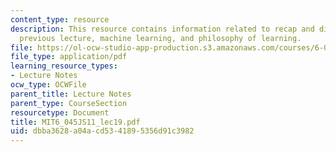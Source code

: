 ```yaml
---
content_type: resource
description: This resource contains information related to recap and discussion of
  previous lecture, machine learning, and philosophy of learning.
file: https://ol-ocw-studio-app-production.s3.amazonaws.com/courses/6-045j-automata-computability-and-complexity-spring-2011/dbba3628a04acd5341895356d91c3982_MIT6_045JS11_lec19.pdf
file_type: application/pdf
learning_resource_types:
- Lecture Notes
ocw_type: OCWFile
parent_title: Lecture Notes
parent_type: CourseSection
resourcetype: Document
title: MIT6_045JS11_lec19.pdf
uid: dbba3628-a04a-cd53-4189-5356d91c3982
---
```

